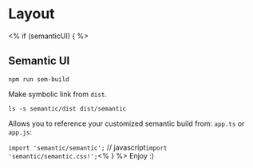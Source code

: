 Layout
======

<% if (semanticUI) { %>

Semantic UI
-----------

`npm run sem-build`

Make symbolic link from `dist`.

`ls -s semantic/dist dist/semantic`

Allows you to reference your customized semantic build from: `app.ts` or `app.js`:

`import 'semantic/semantic';` // javascript`import 'semantic/semantic.css!';`<% } %> Enjoy :)
